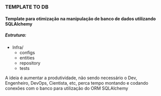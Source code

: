 ### TEMPLATE TO DB

#### Template para otimização na manipulação de banco de dados utilizando SQLAlchemy


##### Estrutura:

- Infra/
  - configs
  - entities
  - repository
  - tests

A ideia é aumentar a produtividade, não sendo necessário o Dev, Engenheiro, DevOps, Cientista, etc,
perca tempo montando e codando conexões com o banco para utilização do ORM SQLAlchemy


